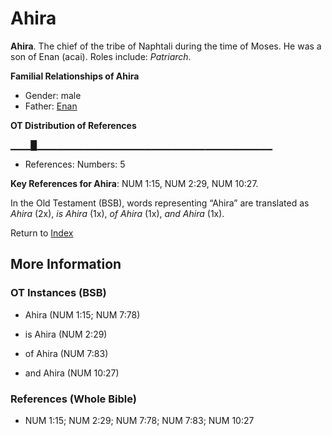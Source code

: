 # Ahira
**Ahira**. 
The chief of the tribe of Naphtali during the time of Moses. He was a son of Enan (acai). 
Roles include: 
_Patriarch_. 




**Familial Relationships of Ahira**


* Gender: male
* Father: [Enan](Enan.md)


**OT Distribution of References**

▁▁▁█▁▁▁▁▁▁▁▁▁▁▁▁▁▁▁▁▁▁▁▁▁▁▁▁▁▁▁▁▁▁▁▁▁▁▁
* References: Numbers: 5



**Key References for Ahira**: 
NUM 1:15, NUM 2:29, NUM 10:27. 


In the Old Testament (BSB), words representing “Ahira” are translated as 
*Ahira* (2x), *is Ahira* (1x), *of Ahira* (1x), *and Ahira* (1x). 




Return to [Index](00-Index.md)

## More Information

### OT Instances (BSB)

* Ahira (NUM 1:15; NUM 7:78)

* is Ahira (NUM 2:29)

* of Ahira (NUM 7:83)

* and Ahira (NUM 10:27)



### References (Whole Bible)

* NUM 1:15; NUM 2:29; NUM 7:78; NUM 7:83; NUM 10:27



